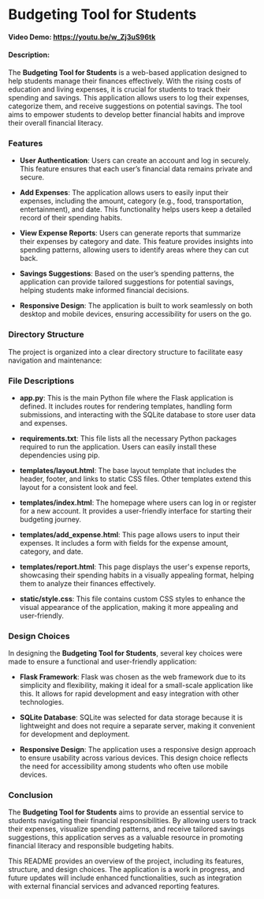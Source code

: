 # Budgeting Tool for Students
#### Video Demo: <https://youtu.be/w_Zj3uS96tk>
#### Description:

The **Budgeting Tool for Students** is a web-based application designed to help students manage their finances effectively. With the rising costs of education and living expenses, it is crucial for students to track their spending and savings. This application allows users to log their expenses, categorize them, and receive suggestions on potential savings. The tool aims to empower students to develop better financial habits and improve their overall financial literacy.

### Features

- **User Authentication**: Users can create an account and log in securely. This feature ensures that each user’s financial data remains private and secure.

- **Add Expenses**: The application allows users to easily input their expenses, including the amount, category (e.g., food, transportation, entertainment), and date. This functionality helps users keep a detailed record of their spending habits.

- **View Expense Reports**: Users can generate reports that summarize their expenses by category and date. This feature provides insights into spending patterns, allowing users to identify areas where they can cut back.

- **Savings Suggestions**: Based on the user’s spending patterns, the application can provide tailored suggestions for potential savings, helping students make informed financial decisions.

- **Responsive Design**: The application is built to work seamlessly on both desktop and mobile devices, ensuring accessibility for users on the go.

### Directory Structure

The project is organized into a clear directory structure to facilitate easy navigation and maintenance:


### File Descriptions

- **app.py**: This is the main Python file where the Flask application is defined. It includes routes for rendering templates, handling form submissions, and interacting with the SQLite database to store user data and expenses.

- **requirements.txt**: This file lists all the necessary Python packages required to run the application. Users can easily install these dependencies using pip.

- **templates/layout.html**: The base layout template that includes the header, footer, and links to static CSS files. Other templates extend this layout for a consistent look and feel.

- **templates/index.html**: The homepage where users can log in or register for a new account. It provides a user-friendly interface for starting their budgeting journey.

- **templates/add_expense.html**: This page allows users to input their expenses. It includes a form with fields for the expense amount, category, and date.

- **templates/report.html**: This page displays the user's expense reports, showcasing their spending habits in a visually appealing format, helping them to analyze their finances effectively.

- **static/style.css**: This file contains custom CSS styles to enhance the visual appearance of the application, making it more appealing and user-friendly.

### Design Choices

In designing the **Budgeting Tool for Students**, several key choices were made to ensure a functional and user-friendly application:

- **Flask Framework**: Flask was chosen as the web framework due to its simplicity and flexibility, making it ideal for a small-scale application like this. It allows for rapid development and easy integration with other technologies.

- **SQLite Database**: SQLite was selected for data storage because it is lightweight and does not require a separate server, making it convenient for development and deployment.

- **Responsive Design**: The application uses a responsive design approach to ensure usability across various devices. This design choice reflects the need for accessibility among students who often use mobile devices.

### Conclusion

The **Budgeting Tool for Students** aims to provide an essential service to students navigating their financial responsibilities. By allowing users to track their expenses, visualize spending patterns, and receive tailored savings suggestions, this application serves as a valuable resource in promoting financial literacy and responsible budgeting habits.

This README provides an overview of the project, including its features, structure, and design choices. The application is a work in progress, and future updates will include enhanced functionalities, such as integration with external financial services and advanced reporting features.

